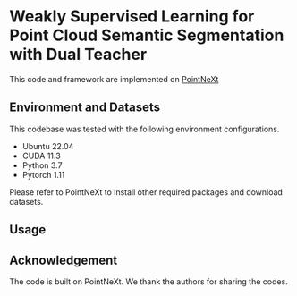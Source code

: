 # Weakly Supervised Learning for Point Cloud Semantic Segmentation with Dual Teacher
This code and framework are  implemented on [PointNeXt](https://github.com/guochengqian/PointNeXt)
## Environment and Datasets
This codebase was tested with the following environment configurations.

* Ubuntu 22.04
* CUDA 11.3
* Python 3.7
* Pytorch 1.11

Please refer to PointNeXt to install other required packages and download datasets.

## Usage

## Acknowledgement
The code is built on PointNeXt. We thank the authors for sharing the codes.

